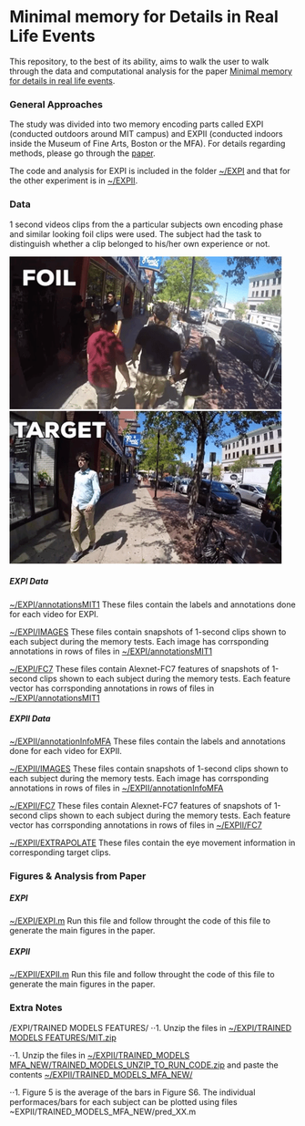 # Minimal memory for Details in Real Life Events
This repository, to the best of its ability, aims to walk the user to walk through the data and computational analysis for the paper [Minimal memory for details in real life events](https://www.nature.com/articles/s41598-018-33792-2).

### General Approaches
The study was divided into two memory encoding parts called EXPI (conducted outdoors around MIT campus) and EXPII (conducted indoors inside the Museum of Fine Arts, Boston or the MFA). For details regarding methods, please go through the [paper](https://www.nature.com/articles/s41598-018-33792-2).

The code and analysis for EXPI is included in the folder [~/EXPI](https://github.com/misrapranav/try1/tree/master/EXPI) and that for the other experiment is in [~/EXPII](https://github.com/misrapranav/try1/tree/master/EXPII).

### Data
1 second videos clips from the a particular subjects own encoding phase and similar looking foil clips were used. The subject had the task to distinguish whether a clip belonged to his/her own experience or not.

![](FOIL.gif)
![](TARGET.gif)

##### EXPI Data
[~/EXPI/annotationsMIT1](https://github.com/misrapranav/try1/tree/master/EXPI/annotationsMIT1)
These files contain the labels and annotations done for each video for EXPI.

[~/EXPI/IMAGES](https://github.com/misrapranav/try1/tree/master/EXPI/IMAGES)
These files contain snapshots of 1-second clips shown to each subject during the memory tests. Each image has corrsponding annotations in rows of files in [~/EXPI/annotationsMIT1](https://github.com/misrapranav/try1/tree/master/EXPI/annotationsMIT1)

[~/EXPI/FC7](https://github.com/misrapranav/try1/tree/master/EXPI/FC7)
These files contain Alexnet-FC7 features of snapshots of 1-second clips shown to each subject during the memory tests. Each feature vector has corrsponding annotations in rows of files in [~/EXPI/annotationsMIT1](https://github.com/misrapranav/try1/tree/master/EXPI/annotationsMIT1)

##### EXPII Data
[~/EXPII/annotationInfoMFA](https://github.com/misrapranav/try1/tree/master/EXPII/annotationInfoMFA)
These files contain the labels and annotations done for each video for EXPII.

[~/EXPII/IMAGES](https://github.com/misrapranav/try1/tree/master/EXPII/IMAGES)
These files contain snapshots of 1-second clips shown to each subject during the memory tests. Each image has corrsponding annotations in rows of files in [~/EXPII/annotationInfoMFA](https://github.com/misrapranav/try1/tree/master/EXPII/annotationInfoMFA)

[~/EXPII/FC7](https://github.com/misrapranav/try1/tree/master/EXPII/FC7)
These files contain Alexnet-FC7 features of snapshots of 1-second clips shown to each subject during the memory tests. Each feature vector has corrsponding annotations in rows of files in [~/EXPII/FC7](https://github.com/misrapranav/try1/tree/master/EXPII/annotationInfoMFA)

[~/EXPII/EXTRAPOLATE](https://github.com/misrapranav/try1/tree/master/EXPII/EXTRAPOLATE)
These files contain the eye movement information in corresponding target clips.


### Figures & Analysis from Paper
##### EXPI 
[~/EXPI/EXPI.m](https://github.com/misrapranav/try1/tree/master/EXPI/EXPI.m)
Run this file and follow throught the code of this file to generate the main figures in the paper.

##### EXPII
[~/EXPII/EXPII.m](https://github.com/misrapranav/try1/tree/master/EXPII/EXPII.m)
Run this file and follow throught the code of this file to generate the main figures in the paper.


### Extra Notes
/EXPI/TRAINED MODELS FEATURES/
⋅⋅1. Unzip the files in [~/EXPI/TRAINED MODELS FEATURES/MIT.zip](~/EXPI/TRAINED_MODELS_FEATURES/MIT.zip)

⋅⋅1. Unzip the files in [~/EXPII/TRAINED_MODELS MFA_NEW/TRAINED_MODELS_UNZIP_TO_RUN_CODE.zip](~/EXPII/TRAINED_MODELS_MFA_NEW/TRAINED_MODELS_UNZIP_TO_RUN_CODE.zip) and paste the contents [~/EXPII/TRAINED_MODELS_MFA_NEW/](~/EXPII/TRAINED_MODELS_MFA_NEW/)

⋅⋅1. Figure 5 is the average of the bars in Figure S6. The individual performaces/bars for each subject can be plotted using files ~EXPII/TRAINED_MODELS_MFA_NEW/pred_XX.m

